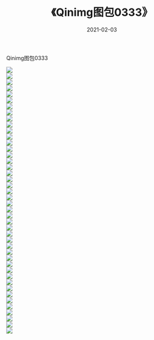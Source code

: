 ﻿---
layout: post
title:  《Qinimg图包0333》
date:   2021-02-03
img: http://imgx.orgx.ga/Qinimg图包/Qinimg图包0333/000.jpg
categories: [美女, 清纯, 唯美]
---

Qinimg图包0333

 ![](http://imgx.orgx.ga/Qinimg图包/Qinimg图包0333/001.jpg) <br>![](http://imgx.orgx.ga/Qinimg图包/Qinimg图包0333/002.jpg) <br>![](http://imgx.orgx.ga/Qinimg图包/Qinimg图包0333/003.jpg) <br>![](http://imgx.orgx.ga/Qinimg图包/Qinimg图包0333/004.jpg) <br>![](http://imgx.orgx.ga/Qinimg图包/Qinimg图包0333/005.jpg) <br>![](http://imgx.orgx.ga/Qinimg图包/Qinimg图包0333/006.jpg) <br>![](http://imgx.orgx.ga/Qinimg图包/Qinimg图包0333/007.jpg) <br>![](http://imgx.orgx.ga/Qinimg图包/Qinimg图包0333/008.jpg) <br>![](http://imgx.orgx.ga/Qinimg图包/Qinimg图包0333/009.jpg) <br>![](http://imgx.orgx.ga/Qinimg图包/Qinimg图包0333/010.jpg) <br>![](http://imgx.orgx.ga/Qinimg图包/Qinimg图包0333/011.jpg) <br>![](http://imgx.orgx.ga/Qinimg图包/Qinimg图包0333/012.jpg) <br>![](http://imgx.orgx.ga/Qinimg图包/Qinimg图包0333/013.jpg) <br>![](http://imgx.orgx.ga/Qinimg图包/Qinimg图包0333/014.jpg) <br>![](http://imgx.orgx.ga/Qinimg图包/Qinimg图包0333/015.jpg) <br>![](http://imgx.orgx.ga/Qinimg图包/Qinimg图包0333/016.jpg) <br>![](http://imgx.orgx.ga/Qinimg图包/Qinimg图包0333/017.jpg) <br>![](http://imgx.orgx.ga/Qinimg图包/Qinimg图包0333/018.jpg) <br>![](http://imgx.orgx.ga/Qinimg图包/Qinimg图包0333/019.jpg) <br>![](http://imgx.orgx.ga/Qinimg图包/Qinimg图包0333/020.jpg) <br>![](http://imgx.orgx.ga/Qinimg图包/Qinimg图包0333/021.jpg) <br>![](http://imgx.orgx.ga/Qinimg图包/Qinimg图包0333/022.jpg) <br>![](http://imgx.orgx.ga/Qinimg图包/Qinimg图包0333/023.jpg) <br>![](http://imgx.orgx.ga/Qinimg图包/Qinimg图包0333/024.jpg) <br>![](http://imgx.orgx.ga/Qinimg图包/Qinimg图包0333/025.jpg) <br>![](http://imgx.orgx.ga/Qinimg图包/Qinimg图包0333/026.jpg) <br>![](http://imgx.orgx.ga/Qinimg图包/Qinimg图包0333/027.jpg) <br>![](http://imgx.orgx.ga/Qinimg图包/Qinimg图包0333/028.jpg) <br>![](http://imgx.orgx.ga/Qinimg图包/Qinimg图包0333/029.jpg) <br>![](http://imgx.orgx.ga/Qinimg图包/Qinimg图包0333/030.jpg) <br>![](http://imgx.orgx.ga/Qinimg图包/Qinimg图包0333/031.jpg) <br>![](http://imgx.orgx.ga/Qinimg图包/Qinimg图包0333/032.jpg) <br>![](http://imgx.orgx.ga/Qinimg图包/Qinimg图包0333/033.jpg) <br>![](http://imgx.orgx.ga/Qinimg图包/Qinimg图包0333/034.jpg) <br>![](http://imgx.orgx.ga/Qinimg图包/Qinimg图包0333/035.jpg) <br>![](http://imgx.orgx.ga/Qinimg图包/Qinimg图包0333/036.jpg) <br>![](http://imgx.orgx.ga/Qinimg图包/Qinimg图包0333/037.jpg) <br>![](http://imgx.orgx.ga/Qinimg图包/Qinimg图包0333/038.jpg) <br>![](http://imgx.orgx.ga/Qinimg图包/Qinimg图包0333/039.jpg) <br>![](http://imgx.orgx.ga/Qinimg图包/Qinimg图包0333/040.jpg) <br>![](http://imgx.orgx.ga/Qinimg图包/Qinimg图包0333/041.jpg) <br>![](http://imgx.orgx.ga/Qinimg图包/Qinimg图包0333/042.jpg) <br>![](http://imgx.orgx.ga/Qinimg图包/Qinimg图包0333/043.jpg) <br>![](http://imgx.orgx.ga/Qinimg图包/Qinimg图包0333/044.jpg) <br>